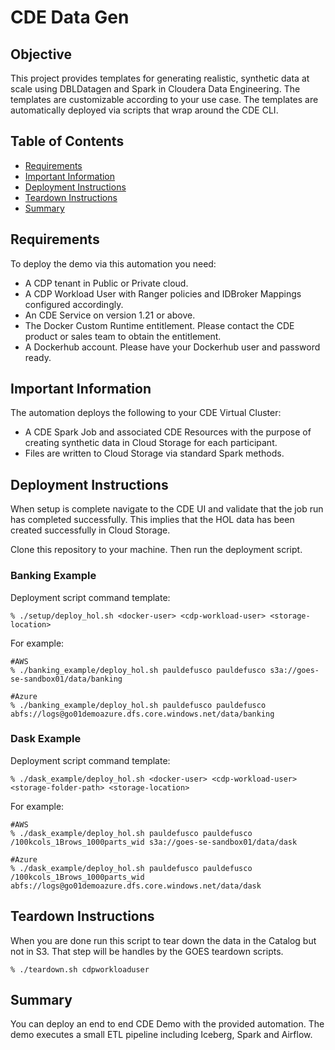 # CDE Data Gen

## Objective

This project provides templates for generating realistic, synthetic data at scale using DBLDatagen and Spark in Cloudera Data Engineering. The templates are customizable according to your use case. The templates are automatically deployed via scripts that wrap around the CDE CLI.

## Table of Contents

* [Requirements]()
* [Important Information]()
* [Deployment Instructions]()
* [Teardown Instructions]()
* [Summary]()

## Requirements

To deploy the demo via this automation you need:

* A CDP tenant in Public or Private cloud.
* A CDP Workload User with Ranger policies and IDBroker Mappings configured accordingly.
* An CDE Service on version 1.21 or above.
* The Docker Custom Runtime entitlement. Please contact the CDE product or sales team to obtain the entitlement.
* A Dockerhub account. Please have your Dockerhub user and password ready.

## Important Information

The automation deploys the following to your CDE Virtual Cluster:

* A CDE Spark Job and associated CDE Resources with the purpose of creating synthetic data in Cloud Storage for each participant.
* Files are written to Cloud Storage via standard Spark methods.


## Deployment Instructions

When setup is complete navigate to the CDE UI and validate that the job run has completed successfully. This implies that the HOL data has been created successfully in Cloud Storage.

Clone this repository to your machine. Then run the deployment script.

### Banking Example

Deployment script command template:

```
% ./setup/deploy_hol.sh <docker-user> <cdp-workload-user> <storage-location>
```

For example:

```
#AWS
% ./banking_example/deploy_hol.sh pauldefusco pauldefusco s3a://goes-se-sandbox01/data/banking
```

```
#Azure
% ./banking_example/deploy_hol.sh pauldefusco pauldefusco abfs://logs@go01demoazure.dfs.core.windows.net/data/banking
```

### Dask Example

Deployment script command template:

```
% ./dask_example/deploy_hol.sh <docker-user> <cdp-workload-user> <storage-folder-path> <storage-location>
```

For example:

```
#AWS
% ./dask_example/deploy_hol.sh pauldefusco pauldefusco /100kcols_1Brows_1000parts_wid s3a://goes-se-sandbox01/data/dask
```

```
#Azure
% ./dask_example/deploy_hol.sh pauldefusco pauldefusco /100kcols_1Brows_1000parts_wid abfs://logs@go01demoazure.dfs.core.windows.net/data/dask
```


## Teardown Instructions

When you are done run this script to tear down the data in the Catalog but not in S3. That step will be handles by the GOES teardown scripts.

```
% ./teardown.sh cdpworkloaduser
```

## Summary

You can deploy an end to end CDE Demo with the provided automation. The demo executes a small ETL pipeline including Iceberg, Spark and Airflow.
